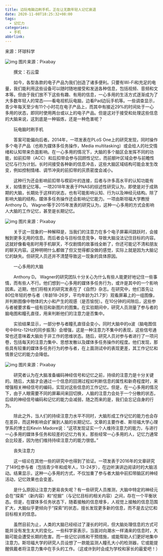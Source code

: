 ```yaml
---
title: 边玩电脑边刷手机，正在让无数年轻人记忆衰退
date: 2020-11-08T18:25:32+08:00
tags:
  - 记忆力
categories:
  - 手机
abbrlink:
---
```


来源：环球科学

![img](https://cdn.jsdelivr.net/gh/yakeing/Documentation@main/Hexo/images/2358-kcpxnwv4500294.jpg)
图片来源：Pixabay

　　撰文：石云雷

　　如今，各型各款的电子产品为我们创造了诸多便利。只要有Wi-Fi和充足的电量，我们能利用这些设备可以随时随地接受和发送各种信息，包括视频、音频和文本等。但由于我们放不下这些有趣、有用的信息，一心多用的生活方式逐渐成为了大多数年轻人的常态——看电视机玩电脑，边看Pad边玩手机等。一些调查显示，青少年每天至少有11个小时花在电子产品上，而其中有接近29%的时间处于一心多用的状态，即同时使用两台或以上的电子产品。但是这对于接受和处理这些信息的大脑来说，这到底是一种锻炼，还是一种危害呢？

　　玩电脑时刷手机

　　答案可能偏向后者。2014年，一项发表在PLoS One上的研究发现，同时操作多个电子产品（也称为媒体多任务操作，Media multitasking）或会给人的社交情绪和认知带来负面影响。在一心多用的情况下，大脑的多个脑区会发挥不同的功能，如前扣带（ACC）和后扣带会参与回顾性记忆，而前额叶区域会参与前瞻性记忆与行为计划。长时间接受各种新的信息冲击，这些大脑区域结构可能会发生改变，例如控制情绪、调节冲突的前扣带的灰质密度会减小。

　　这种行为还会影响前扣带与楔前叶的连接，后者与许多高水平的认知功能有关，如情景记忆等。一项2018年发表于PNAS的综述性研究认为，即使是对于成熟期的大脑，长期处于这样的状态，也有可能影响认知、行为以及神经元结构。除了影响大脑的结构，媒体多任务操作还会影响记忆能力。一项由斯坦福大学教授Anthony D。 Wagner等于2015年发表的研究认为，这种一心多用的方式会影响人大脑的工作记忆，甚至是长期记忆。

![img](https://cdn.jsdelivr.net/gh/yakeing/Documentation@main/Hexo/images/df72-kcpxnwv4509495.jpg)
图片来源：Pixabay

　　关于这一现象的一种解释是，当我们的注意力在多个电子屏幕间跳跃时，会接触到更多无用的信息。而后者会与目标信息竞争，导致大脑没法记住目标的内容。这就好像看电影时用手机聊天，不仅剧情的故事线全断了，你还可能记不清和朋友的聊天内容。这种明明什么都做了但又觉得都没做的感觉，实际上就是因为大脑记忆的缺失。但研究人员还并不清楚导致这一现象的具体原因。

　　一心多用的大脑

　　Anthony D。 Wagner的研究团队十分关心为什么有些人能更好地记住一些事情，而有些人不行。他们想到一心多用的媒体多任务行为，或许是其中的一个影响因素。近期，他们将相关的研究发表在了《自然》杂志。在研究中，他们首先让80位年轻的参与者（年龄18-26岁，平均年龄为21.7岁）观看屏幕上的一组图像，并判断图像中物体的大小和产生的观感（是否愉悦）。在10分钟的间隙后，这些参与者被要求看一组有旧和新图片的图集。在实验期间中，研究人员测量了参与者的脑电图和瞳孔直径，用来判断他们的注意力是否集中。

　　实验结果显示，一部分参与者瞳孔直径会变小，同时大脑中的α波（脑电图信号中8Hz-12Hz的同步振荡）会增强，这是一种注意力不集中的表现，这些信号通常也还意味着大脑处于非工作的思维状态。随后，研究人员对参与者进行了一项问卷，包括每天的注意力集中、思想发散以及媒体多任务操作的程度。他们发现，那些具有较重的媒体多任务行为的参与者，在上面测试中的表现更差，其工作记忆和情景记忆的能力会降低。

![img](https://cdn.jsdelivr.net/gh/yakeing/Documentation@main/Hexo/images/1d4e-kcpxnwv4509594.jpg)
图片来源：Pixabay

　　研究者认为在大脑准备编码神经信号和记忆之前，持续的注意力是十分关键的。随后，大脑才会通过一个信息的回溯过程如判断信息的属性和新奇程度时，来增强相关神经信号的编码，实现对这些信息的工作记忆。但是，在一心多用的情况下，由于人眼需要不同的屏幕间来回切换，人脑的注意力会处于一个分散的状态，后续的神经信号编码和记忆的能力会减弱，随之而来的是，我们会忘记自身的行为。

　　除此之外，当人们的持续注意力水平不同时，大脑形成工作记忆的能力也会存在差异，而这种影响会扩展到人脑的长期记忆。文章的主要作者、斯坦福大学心理学系的博士后Kevin Madore说：“这项发现证实一个人维持注意力的能力，与进行一心多用的媒体多任务和较差的记忆力有关。那些经常一心多用的人，记忆力通常会比较差，因为他们维持持续注意力的能力很低。”

　　丧失注意力

　　这一结论在其他一些的研究中也得到了验证。一项发表于2016年的文章研究了149位参与者（包括青少年和成年人，13-24岁），在边听演讲边阅读时的大脑活动。结果显示，这种一心多用的方式，不仅加重了参与者大脑中前扣带脑区的神经活动，记忆效果也会变差。

　　是什么原因让注意力更易丧失呢？有一些研究人员推测，大脑中特定的神经元会在“探索”（新内容）和“挖掘”（与记忆目标的相关内容）之间，存在一个平衡状态。但是，在媒体多任务状态下，随着接触的信息增多，人视觉上接触的信息范围扩大，大脑似乎更倾向于“探索”的状态，擅长发现更多新的信息，而不是去记忆和目标相关的信息。

　　虽然目前为止，人类的大脑已经经过了漫长的时间，但大脑处理信息的方式可能并没有发生太大的变化。一些科学家表示，当面对向潮水一样涌来的信息时，大脑可能会遭受长期的危害。而一些记忆训练和干预措施，或能帮助人们更好地集中注意力。斯坦福大学的研究人员设想了一款能监测人瞳孔大小的检测器，它或能提醒佩戴者将注意力集中在手头的工作。（这或许到时会成为学校和家长的最爱吧！）